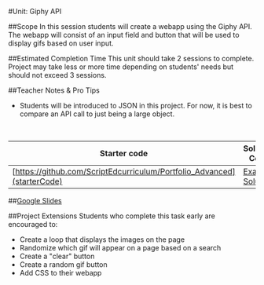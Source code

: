 #Unit: Giphy API


##Scope
In this session students will create a webapp using the Giphy API. The webapp will consist of an input field and button that will be used to display gifs based on user input.

##Estimated Completion Time
This unit should take 2 sessions to complete. Project may take less or more time depending on students' needs but should not exceed 3 sessions.  

##Teacher Notes & Pro Tips
* Students will be introduced to JSON in this project. For now, it is best to compare an API call to just being a large object.

<br>


| Starter code | Solution Code |
|-------|-------|
|[https://github.com/ScriptEdcurriculum/Portfolio_Advanced](starterCode) | [Example Solution](starterCode)|

##[Google Slides](https://docs.google.com/presentation/d/1ialkqyBF_Ft_CvAi4rBjIsFvUvu8x4mRpuYDZs0nLA0/edit?usp=sharing)

##Project Extensions
Students who complete this task early are encouraged to:

* Create a loop that displays the images on the page
* Randomize which gif will appear on a page based on a search
* Create a "clear" button
* Create a random gif button
* Add CSS to their webapp




